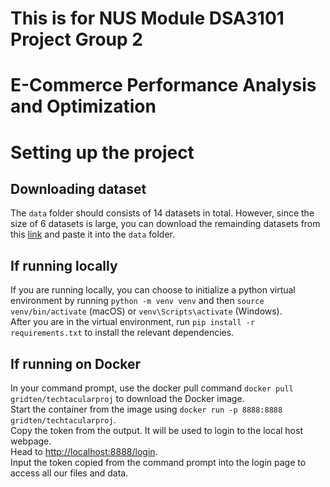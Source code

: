 # This is for NUS Module DSA3101 Project Group 2
# E-Commerce Performance Analysis and Optimization

# Setting up the project

## Downloading dataset
The `data` folder should consists of 14 datasets in total. However, since the size of 6 datasets is large, you can download the remainding datasets from this [link](https://drive.google.com/drive/folders/1G_p7zx7Ra-ZgVX2OqqRIfJGLkL3LB7lH?usp=drive_link) and paste it into the `data` folder.

## If running locally 
If you are running locally, you can choose to initialize a python virtual environment by running `python -m venv venv` and then `source venv/bin/activate` (macOS) or `venv\Scripts\activate` (Windows).   
After you are in the virtual environment, run `pip install -r requirements.txt` to install the relevant dependencies.

## If running on Docker
In your command prompt, use the docker pull command `docker pull gridten/techtacularproj` to download the Docker image.  
Start the container from the image using `docker run -p 8888:8888 gridten/techtacularproj`.  
Copy the token from the output. It will be used to login to the local host webpage.  
Head to [http://localhost:8888/login](http://localhost:8888/login).  
Input the token copied from the command prompt into the login page to access all our files and data.  